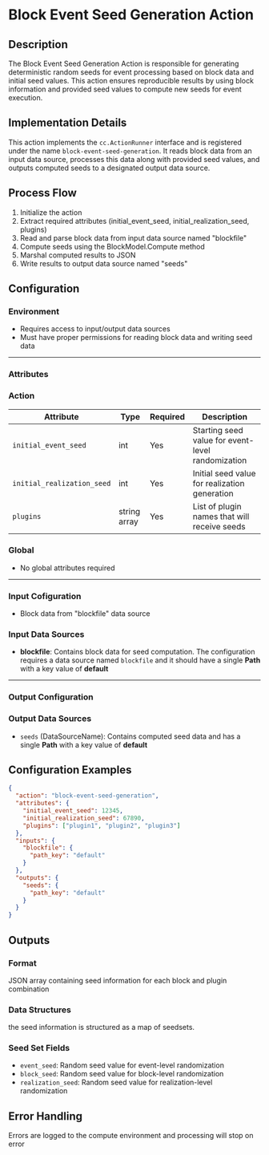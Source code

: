 # Block Event Seed Generation Action

## Description
The Block Event Seed Generation Action is responsible for generating deterministic random seeds for event processing based on block data and initial seed values. This action ensures reproducible results by using block information and provided seed values to compute new seeds for event execution.

## Implementation Details
This action implements the `cc.ActionRunner` interface and is registered under the name `block-event-seed-generation`. It reads block data from an input data source, processes this data along with provided seed values, and outputs computed seeds to a designated output data source.

## Process Flow
1. Initialize the action
2. Extract required attributes (initial_event_seed, initial_realization_seed, plugins)
3. Read and parse block data from input data source named "blockfile"
5. Compute seeds using the BlockModel.Compute method
6. Marshal computed results to JSON
7. Write results to output data source named "seeds"

## Configuration

### Environment
- Requires access to input/output data sources
- Must have proper permissions for reading block data and writing seed data
---

### Attributes
### Action
| Attribute | Type | Required | Description |
|-----------|------|----------|-------------|
| `initial_event_seed` | int | Yes | Starting seed value for event-level randomization |
| `initial_realization_seed` | int | Yes | Initial seed value for realization generation   |
| `plugins` | string array | Yes | List of plugin names that will receive seeds |

### Global
- No global attributes required
---
### Input Cofiguration
- Block data from "blockfile" data source

### Input Data Sources
- **blockfile**: Contains block data for seed computation. The configuration requires a data source named `blockfile` and it should have a single **Path** with a key value of **default**

---
### Output Configuration

### Output Data Sources
- `seeds` (DataSourceName): Contains computed seed data and has a single **Path** with a key value of **default**

## Configuration Examples

```json
{
  "action": "block-event-seed-generation",
  "attributes": {
    "initial_event_seed": 12345,
    "initial_realization_seed": 67890,
    "plugins": ["plugin1", "plugin2", "plugin3"]
  },
  "inputs": {
    "blockfile": {
      "path_key": "default"
    }
  },
  "outputs": {
    "seeds": {
      "path_key": "default"
    }
  }
}
```

## Outputs

### Format
JSON array containing seed information for each block and plugin combination

### Data Structures
the seed information is structured as a map of seedsets.

### Seed Set Fields
- `event_seed`: Random seed value for event-level randomization
- `block_seed`: Random seed value for block-level randomization
- `realization_seed`: Random seed value for realization-level randomization

## Error Handling
Errors are logged to the compute environment and processing will stop on error